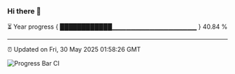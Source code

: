 ### Hi there 👋

⏳ Year progress { ████████████▁▁▁▁▁▁▁▁▁▁▁▁▁▁▁▁▁▁ } 40.84 %

---

⏰ Updated on Fri, 30 May 2025 01:58:26 GMT

![Progress Bar CI](https://github.com/ZhaoGui/ZhaoGui/workflows/Progress%20Bar%20CI/badge.svg)

